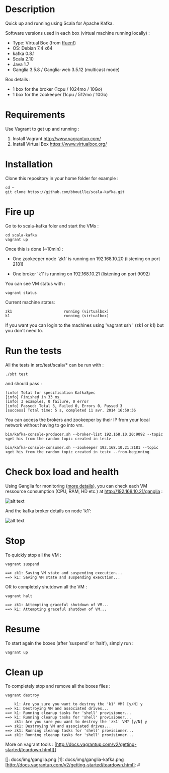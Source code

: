 # Description

Quick up and running using Scala for Apache Kafka.

Software versions used in each box (virtual machine running locally) :

-   Type: Virtual Box (from [ffuenf][])
-   OS: Debian 7.4 x64
-   kafka 0.8.1
-   Scala 2.10
-   Java 1.7
-   Ganglia 3.5.8 / Ganglia-web 3.5.12 (multicast mode)

Box details :

-   1 box for the broker (1cpu / 1024mo / 10Go)
-   1 box for the zookeeper (1cpu / 512mo / 10Go)

# Requirements

Use Vagrant to get up and running :

1.  Install Vagrant <http://www.vagrantup.com/>
2.  Install Virtual Box <https://www.virtualbox.org/>

# Installation

Clone this repository in your home folder for example :

    cd ~
    git clone https://github.com/bbouille/scala-kafka.git

# Fire up

Go to to scala-kafka foler and start the VMs :

    cd scala-kafka
    vagrant up

Once this is done (\~10min) :

-   One zookeeper node 'zk1' is running on 192.168.10.20 (listening on
    port 2181)

-   One broker 'k1' is running on 192.168.10.21 (listening on port 9092)

You can see VM status with :

    vagrant status

Current machine states:

    zk1                       running (virtualbox)
    k1                        running (virtualbox)

If you want you can login to the machines using 'vagrant ssh ' (zk1 or
k1) but you don't need to.

# Run the tests

All the tests in src/test/scala/\* can be run with :

    ./sbt test 

and should pass :

    [info] Total for specification KafkaSpec
    [info] Finished in 33 ms
    [info] 3 examples, 0 failure, 0 error
    [info] Passed: Total 3, Failed 0, Errors 0, Passed 3
    [success] Total time: 5 s, completed 11 avr. 2014 16:50:36

You can access the brokers and zookeeper by their IP from your local
network without having to go into vm.

    bin/kafka-console-producer.sh --broker-list 192.168.10.20:9092 --topic <get his from the random topic created in test>

    bin/kafka-console-consumer.sh --zookeeper 192.168.10.21:2181 --topic <get his from the random topic created in test> --from-beginning

# Check box load and health

Using Ganglia for monitoring ([more details][]), you can check each VM
ressource consumption (CPU, RAM, HD etc.) at
<http://192.168.10.21/ganglia> :

![alt text](blob/master/docs/img/ganglia.png?raw=true)

And the kafka broker details on node 'k1':

![alt text](blob/master/docs/img/ganglia-kafka.png?raw=true)

# Stop

To quickly stop all the VM :

    vagrant suspend

    ==> zk1: Saving VM state and suspending execution...
    ==> k1: Saving VM state and suspending execution...

OR to completely shutdown all the VM :

    vagrant halt

    ==> zk1: Attempting graceful shutdown of VM...
    ==> k1: Attempting graceful shutdown of VM...

# Resume 

To start again the boxes (after ’suspend’ or ‘halt’), simply run :

    vagrant up

# Clean up

To completely stop and remove all the boxes files :

    vagrant destroy

        k1: Are you sure you want to destroy the 'k1' VM? [y/N] y
    ==> k1: Destroying VM and associated drives...
    ==> k1: Running cleanup tasks for 'shell' provisioner...
    ==> k1: Running cleanup tasks for 'shell' provisioner...
        zk1: Are you sure you want to destroy the 'zk1' VM? [y/N] y
    ==> zk1: Destroying VM and associated drives...
    ==> zk1: Running cleanup tasks for 'shell' provisioner...
    ==> zk1: Running cleanup tasks for 'shell' provisioner...

More on vagrant tools :
[http://docs.vagrantup.com/v2/getting-started/teardown.html][]

  [ffuenf]: https://vagrantcloud.com/ffuenf
  [more details]: http://ganglia.sourceforge.net/
  []: docs/img/ganglia.png
  [1]: docs/img/ganglia-kafka.png
  [http://docs.vagrantup.com/v2/getting-started/teardown.html]: #
